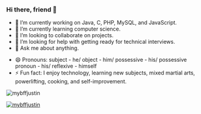 ### Hi there, friend 👋
- 🔭 I’m currently working on Java, C, PHP, MySQL, and JavaScript.
- 🌱 I’m currently learning computer science.
- 👯 I’m looking to collaborate on projects.
- 🤔 I’m looking for help with getting ready for technical interviews.
- 💬 Ask me about anything.
<!-- - 📫 How to reach me: https://justinhoang.org -->
- 😄 Pronouns: subject - he/ object - him/ possessive - his/ possessive pronoun - his/ reflexive - himself
- ⚡ Fun fact: I enjoy technology, learning new subjects, mixed martial arts, powerlifting, cooking, and self-improvement.

<p align="left"> <img src="https://komarev.com/ghpvc/?username=mybffjustin&label=Profile%20views&color=0e75b6&style=flat" alt="mybffjustin" /> </p>
<p align="left"> <a href="https://github.com/ryo-ma/github-profile-trophy"><img src="https://github-profile-trophy.vercel.app/?username=mybffjustin&theme=dark_lover" alt="mybffjustin" /></a> </p>
